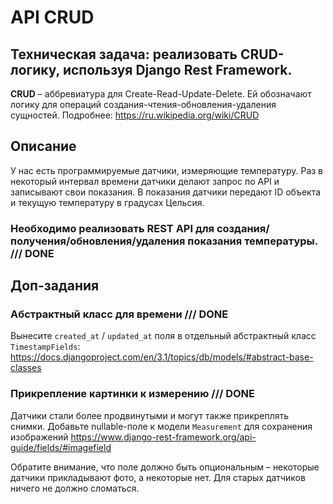 # API CRUD

## Техническая задача: реализовать CRUD-логику, используя Django Rest Framework.

**CRUD** – аббревиатура для Create-Read-Update-Delete. Ей обозначают логику для операций создания-чтения-обновления-удаления сущностей. Подробнее: https://ru.wikipedia.org/wiki/CRUD

## Описание

У нас есть программируемые датчики, измеряющие температуру. Раз в некоторый интервал времени датчики делают запрос по API и записывают свои показания. В показания датчики передают ID объекта и текущую температуру в градусах Цельсия.

### Необходимо реализовать REST API для создания/получения/обновления/удаления показания температуры.  /// DONE


## Доп-задания

### Абстрактный класс для времени  /// DONE

Вынесите `created_at` / `updated_at` поля в отдельный абстрактный класс `TimestampFields`: https://docs.djangoproject.com/en/3.1/topics/db/models/#abstract-base-classes

### Прикрепление картинки к измерению   /// DONE

Датчики стали более продвинутыми и могут также прикреплять снимки. Добавьте nullable-поле к модели `Measurement` для сохранения изображений https://www.django-rest-framework.org/api-guide/fields/#imagefield

Обратите внимание, что поле должно быть опциональным – некоторые датчики прикладывают фото, а некоторые нет. Для старых датчиков ничего не должно сломаться.

